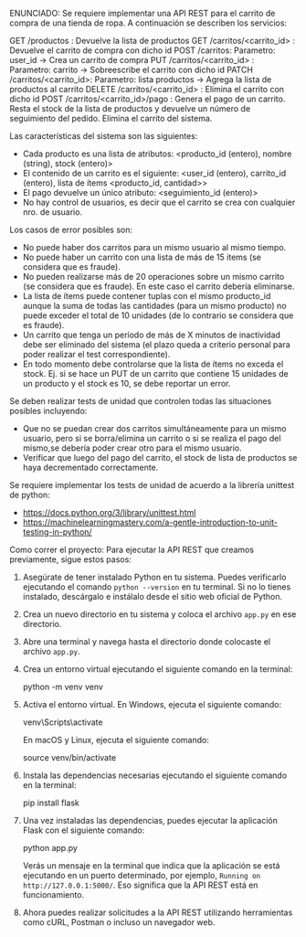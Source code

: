 ENUNCIADO:
Se requiere implementar una API REST para el carrito de compra de una tienda de ropa. A continuación se describen los servicios:

GET /productos : Devuelve la lista de productos
GET /carritos/<carrito_id> : Devuelve el carrito de compra con dicho id
POST /carritos: Parametro: user_id -> Crea un carrito de compra
PUT /carritos/<carrito_id> : Parametro: carrito -> Sobreescribe el carrito con dicho id
PATCH /carritos/<carrito_id>: Parametro: lista productos -> Agrega la lista de productos al carrito
DELETE /carritos/<carrito_id> : Elimina el carrito con dicho id
POST /carritos/<carrito_id>/pago : Genera el pago de un carrito. Resta el stock de la lista de productos y devuelve un número de seguimiento del pedido. Elimina el carrito del sistema.

Las características del sistema son las siguientes:

- Cada producto es una lista de atributos: <producto_id (entero), nombre (string), stock (entero)>
- El contenido de un carrito es el siguiente: <user_id (entero), carrito_id (entero), lista de ítems <producto_id, cantidad>>
- El pago devuelve un único atributo: <seguimiento_id (entero)>
- No hay control de usuarios, es decir que el carrito se crea con cualquier nro. de usuario.

Los casos de error posibles son:

- No puede haber dos carritos para un mismo usuario al mismo tiempo.
- No puede haber un carrito con una lista de más de 15 ítems (se considera que es fraude).
- No pueden realizarse más de 20 operaciones sobre un mismo carrito (se considera que es fraude). En este caso el carrito debería eliminarse.
- La lista de ítems puede contener tuplas con el mismo producto_id aunque la suma de todas las cantidades (para un mismo producto) no puede exceder el total de 10 unidades (de lo contrario se considera que es fraude).
- Un carrito que tenga un período de más de X minutos de inactividad debe ser eliminado del sistema (el plazo queda a criterio personal para poder realizar el test correspondiente).
- En todo momento debe controlarse que la lista de ítems no exceda el stock. Ej. si se hace un PUT de un carrito que contiene 15 unidades de un producto y el stock es 10, se debe reportar un error.

Se deben realizar tests de unidad que controlen todas las situaciones posibles incluyendo:

- Que no se puedan crear dos carritos simultáneamente para un mismo usuario, pero si se borra/elimina un carrito o si se realiza el pago del mismo,se debería poder crear otro para el mismo usuario.
- Verificar que luego del pago del carrito, el stock de lista de productos se haya decrementado correctamente.

Se requiere implementar los tests de unidad de acuerdo a la librería unittest de python:

- https://docs.python.org/3/library/unittest.html
- https://machinelearningmastery.com/a-gentle-introduction-to-unit-testing-in-python/

Como correr el proyecto:
Para ejecutar la API REST que creamos previamente, sigue estos pasos:

1. Asegúrate de tener instalado Python en tu sistema. Puedes verificarlo ejecutando el comando `python --version` en tu terminal. Si no lo tienes instalado, descárgalo e instálalo desde el sitio web oficial de Python.

2. Crea un nuevo directorio en tu sistema y coloca el archivo `app.py` en ese directorio.

3. Abre una terminal y navega hasta el directorio donde colocaste el archivo `app.py`.

4. Crea un entorno virtual ejecutando el siguiente comando en la terminal:

   python -m venv venv

5. Activa el entorno virtual. En Windows, ejecuta el siguiente comando:

   venv\Scripts\activate

   En macOS y Linux, ejecuta el siguiente comando:

   source venv/bin/activate

6. Instala las dependencias necesarias ejecutando el siguiente comando en la terminal:

   pip install flask

7. Una vez instaladas las dependencias, puedes ejecutar la aplicación Flask con el siguiente comando:

   python app.py

   Verás un mensaje en la terminal que indica que la aplicación se está ejecutando en un puerto determinado, por ejemplo, `Running on http://127.0.0.1:5000/`. Eso significa que la API REST está en funcionamiento.

8. Ahora puedes realizar solicitudes a la API REST utilizando herramientas como cURL, Postman o incluso un navegador web.
